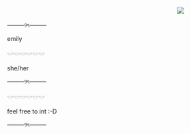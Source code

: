 ㅤㅤㅤㅤㅤㅤㅤㅤㅤㅤㅤㅤㅤㅤㅤㅤㅤㅤㅤㅤㅤㅤㅤㅤㅤㅤㅤㅤㅤㅤㅤ![](https://komarev.com/ghpvc/?username=2inq&color=bdbdbd&style=flat-square&label=visits)

────୨ৎ────

emily

𓎟𓎟𓎟𓎟𓎟𓎟

she/her

────୨ৎ────

𓎟𓎟𓎟𓎟𓎟𓎟

feel free to int :-D

────୨ৎ────
